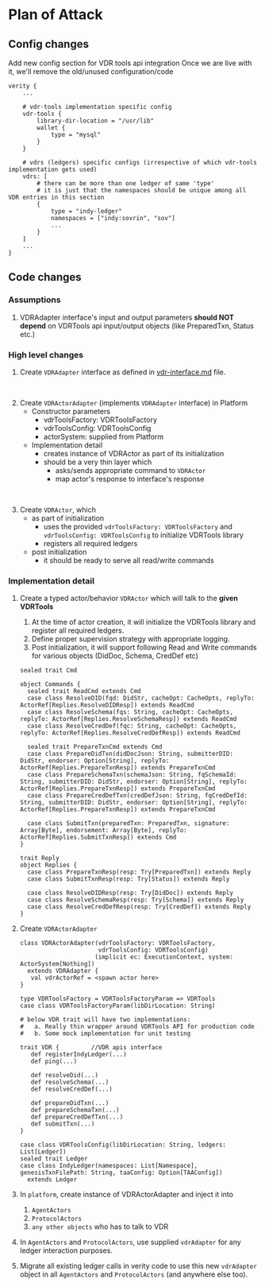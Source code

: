 # Plan of Attack

## Config changes
Add new config section for VDR tools api integration
Once we are live with it, we'll remove the old/unused configuration/code

```
verity {
    ...

    # vdr-tools implementation specific config
    vdr-tools {
        library-dir-location = "/usr/lib"
        wallet {
            type = "mysql"
        }
    }

    # vdrs (ledgers) specific configs (irrespective of which vdr-tools implementation gets used)
    vdrs: [
        # there can be more than one ledger of same 'type'
        # it is just that the namespaces should be unique among all VDR entries in this section 
        {
            type = "indy-ledger"
            namespaces = ["indy:sovrin", "sov"]
            ...
        }
    ]
    ...
}
```


## Code changes

### Assumptions
1. VDRAdapter interface's input and output parameters **should NOT depend** on VDRTools api 
   input/output objects (like PreparedTxn, Status etc.)

### High level changes
1. Create `VDRAdapter` interface as defined in [vdr-interface.md](vdr-interface.md) file.

<br/>

2. Create `VDRActorAdapter` (implements `VDRAdapter` interface) in Platform
   * Constructor parameters
     * vdrToolsFactory: VDRToolsFactory
     * vdrToolsConfig: VDRToolsConfig
     * actorSystem: supplied from Platform
   * Implementation detail
     * creates instance of VDRActor as part of its initialization
     * should be a very thin layer which
       * asks/sends appropriate command to `VDRActor`
       * map actor's response to interface's response

<br/>

3. Create `VDRActor`, which
   * as part of initialization
     * uses the provided `vdrToolsFactory: VDRToolsFactory` and `vdrToolsConfig: VDRToolsConfig` to initialize VDRTools library 
     * registers all required ledgers
   * post initialization
     * it should be ready to serve all read/write commands

### Implementation detail

1. Create a typed actor/behavior `VDRActor` which will talk to the **given VDRTools**
   1. At the time of actor creation, it will initialize the VDRTools library and register all required ledgers.
   2. Define proper supervision strategy with appropriate logging.
   3. Post initialization, it will support following Read and Write commands for various objects (DidDoc, Schema, CredDef etc)

   ```
   sealed trait Cmd
       
   object Commands {
     sealed trait ReadCmd extends Cmd
     case class ResolveDID(fqd: DidStr, cacheOpt: CacheOpts, replyTo: ActorRef[Replies.ResolveDIDResp]) extends ReadCmd
     case class ResolveSchema(fqs: String, cacheOpt: CacheOpts, replyTo: ActorRef[Replies.ResolveSchemaResp]) extends ReadCmd
     case class ResolveCredDef(fqc: String, cacheOpt: CacheOpts, replyTo: ActorRef[Replies.ResolveCredDefResp]) extends ReadCmd
   
     sealed trait PrepareTxnCmd extends Cmd
     case class PrepareDidTxn(didDocJson: String, submitterDID: DidStr, endorser: Option[String], replyTo: ActorRef[Replies.PrepareTxnResp]) extends PrepareTxnCmd 
     case class PrepareSchemaTxn(schemaJson: String, fqSchemaId: String, submitterDID: DidStr, endorser: Option[String], replyTo: ActorRef[Replies.PrepareTxnResp]) extends PrepareTxnCmd
     case class PrepareCredDefTxn(credDefJson: String, fqCredDefId: String, submitterDID: DidStr, endorser: Option[String], replyTo: ActorRef[Replies.PrepareTxnResp]) extends PrepareTxnCmd
       
     case class SubmitTxn(preparedTxn: PreparedTxn, signature: Array[Byte], endorsement: Array[Byte], replyTo: ActorRef[Replies.SubmitTxnResp]) extends Cmd
   }
       
   trait Reply
   object Replies {
     case class PrepareTxnResp(resp: Try[PreparedTxn]) extends Reply
     case class SubmitTxnResp(resp: Try[Status]) extends Reply
       
     case class ResolveDIDResp(resp: Try[DidDoc]) extends Reply
     case class ResolveSchemaResp(resp: Try[Schema]) extends Reply
     case class ResolveCredDefResp(resp: Try[CredDef]) extends Reply
   }
   ```

2. Create `VDRActorAdapter`
   ```
   class VDRActorAdapter(vdrToolsFactory: VDRToolsFactory, 
                         vdrToolsConfig: VDRToolsConfig)
                        (implicit ec: ExecutionContext, system: ActorSystem[Nothing]) 
     extends VDRAdapter {
      val vdrActorRef = <spawn actor here>
   }
   
   type VDRToolsFactory = VDRToolsFactoryParam => VDRTools
   case class VDRToolsFactoryParam(libDirLocation: String)
   
   # below VDR trait will have two implementations:
   #   a. Really thin wrapper around VDRTools API for production code
   #   b. Some mock implementation for unit testing

   trait VDR {         //VDR apis interface
      def registerIndyLedger(...)
      def ping(...)
   
      def resolveDid(...)
      def resolveSchema(...)
      def resolveCredDef(...)
   
      def prepareDidTxn(...)
      def prepareSchemaTxn(...)
      def prepareCredDefTxn(...)
      def submitTxn(...)
   }

   case class VDRToolsConfig(libDirLocation: String, ledgers: List[Ledger])   
   sealed trait Ledger
   case class IndyLedger(namespaces: List[Namespace], genesisTxnFilePath: String, taaConfig: Option[TAAConfig]) 
     extends Ledger
   ```

3. In `platform`, create instance of VDRActorAdapter and inject it into 
   1. `AgentActors` 
   2. `ProtocolActors`
   3. `any other objects` who has to talk to VDR

4. In `AgentActors` and `ProtocolActors`, use supplied `vdrAdapter` for any ledger interaction purposes.

5. Migrate all existing ledger calls in verity code to use this new `vdrAdapter` 
   object in all `AgentActors` and `ProtocolActors` (and anywhere else too).